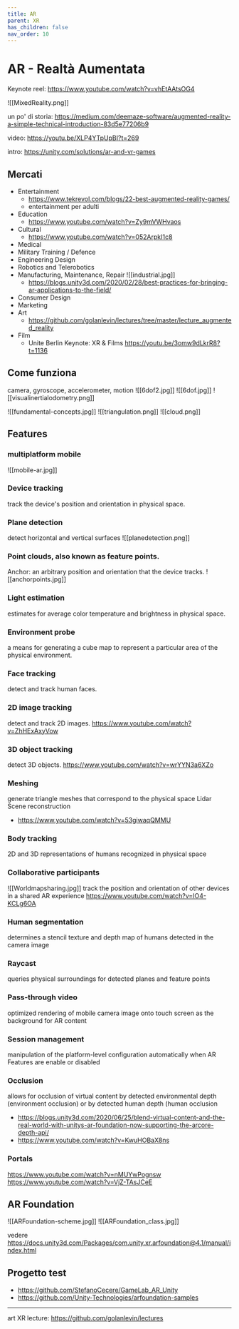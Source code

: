 ```yaml
---
title: AR
parent: XR
has_children: false
nav_order: 10
---
```


# AR - Realtà Aumentata
Keynote reel: https://www.youtube.com/watch?v=vhEtAAtsOG4

![[MixedReality.png]]

un po' di storia:
https://medium.com/deemaze-software/augmented-reality-a-simple-technical-introduction-83d5e77206b9

video: https://youtu.be/XLP4YTpUpBI?t=269

intro: https://unity.com/solutions/ar-and-vr-games

## Mercati
- Entertainment
	- https://www.tekrevol.com/blogs/22-best-augmented-reality-games/
	- entertainment per adulti
- Education
	- https://www.youtube.com/watch?v=Zy9mVWHvaos
- Cultural
	- https://www.youtube.com/watch?v=052ArpkI1c8
- Medical
- Military Training / Defence
- Engineering Design
- Robotics and Telerobotics
- Manufacturing, Maintenance, Repair
![[industrial.jpg]]
	- https://blogs.unity3d.com/2020/02/28/best-practices-for-bringing-ar-applications-to-the-field/
- Consumer Design
- Marketing
- Art
	- https://github.com/golanlevin/lectures/tree/master/lecture_augmented_reality
- Film
	- Unite Berlin Keynote: XR & Films https://youtu.be/3omw9dLkrR8?t=1136

## Come funziona
camera, gyroscope, accelerometer, motion
![[6dof2.jpg]]
![[6dof.jpg]]
![[visualinertialodometry.png]]

![[fundamental-concepts.jpg]]
![[triangulation.png]]
![[cloud.png]]

## Features
### multiplatform mobile
![[mobile-ar.jpg]]

### Device tracking
track the device's position and orientation in physical space.

### Plane detection
detect horizontal and vertical surfaces
![[planedetection.png]]

### Point clouds, also known as feature points.
Anchor: an arbitrary position and orientation that the device tracks.
![[anchorpoints.jpg]]


### Light estimation
estimates for average color temperature and brightness in physical space.

### Environment probe
a means for generating a cube map to represent a particular area of the physical environment.

### Face tracking
detect and track human faces.

### 2D image tracking
detect and track 2D images.
https://www.youtube.com/watch?v=ZhHExAxyVow

### 3D object tracking
detect 3D objects.
https://www.youtube.com/watch?v=wrYYN3a6XZo

### Meshing
generate triangle meshes that correspond to the physical space
Lidar Scene reconstruction
- https://www.youtube.com/watch?v=53giwaqQMMU

### Body tracking
2D and 3D representations of humans recognized in physical space

### Collaborative participants
![[Worldmapsharing.jpg]]
track the position and orientation of other devices in a shared AR experience
https://www.youtube.com/watch?v=IO4-KCLg6OA

### Human segmentation
determines a stencil texture and depth map of humans detected in the camera image

### Raycast
queries physical surroundings for detected planes and feature points

### Pass-through video
optimized rendering of mobile camera image onto touch screen as the background for AR content

### Session management
manipulation of the platform-level configuration automatically when AR Features are enable or disabled

### Occlusion
allows for occlusion of virtual content by detected environmental depth (environment occlusion) or by detected human depth (human occlusion

- https://blogs.unity3d.com/2020/06/25/blend-virtual-content-and-the-real-world-with-unitys-ar-foundation-now-supporting-the-arcore-depth-api/
- https://www.youtube.com/watch?v=KwuHOBaX8ns

### Portals
https://www.youtube.com/watch?v=nMUYwPognsw
https://www.youtube.com/watch?v=VjZ-TAsJCeE

## AR Foundation
![[ARFoundation-scheme.jpg]]
![[ARFoundation_class.jpg]]

vedere <https://docs.unity3d.com/Packages/com.unity.xr.arfoundation@4.1/manual/index.html>


## Progetto test
- https://github.com/StefanoCecere/GameLab_AR_Unity
- https://github.com/Unity-Technologies/arfoundation-samples



----
art XR lecture: https://github.com/golanlevin/lectures

